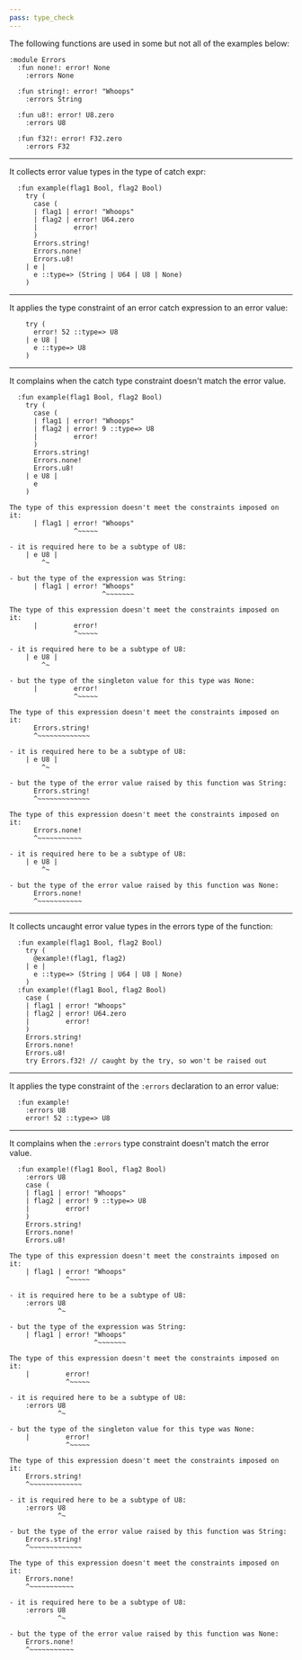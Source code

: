 ```yaml
---
pass: type_check
---
```


The following functions are used in some but not all of the examples below:
```savi
:module Errors
  :fun none!: error! None
    :errors None

  :fun string!: error! "Whoops"
    :errors String

  :fun u8!: error! U8.zero
    :errors U8

  :fun f32!: error! F32.zero
    :errors F32
```

---

It collects error value types in the type of catch expr:

```savi
  :fun example(flag1 Bool, flag2 Bool)
    try (
      case (
      | flag1 | error! "Whoops"
      | flag2 | error! U64.zero
      |         error!
      )
      Errors.string!
      Errors.none!
      Errors.u8!
    | e |
      e ::type=> (String | U64 | U8 | None)
    )
```

---

It applies the type constraint of an error catch expression to an error value:

```savi
    try (
      error! 52 ::type=> U8
    | e U8 |
      e ::type=> U8
    )
```

---

It complains when the catch type constraint doesn't match the error value.

```savi
  :fun example(flag1 Bool, flag2 Bool)
    try (
      case (
      | flag1 | error! "Whoops"
      | flag2 | error! 9 ::type=> U8
      |         error!
      )
      Errors.string!
      Errors.none!
      Errors.u8!
    | e U8 |
      e
    )
```
```error
The type of this expression doesn't meet the constraints imposed on it:
      | flag1 | error! "Whoops"
                ^~~~~~

- it is required here to be a subtype of U8:
    | e U8 |
        ^~

- but the type of the expression was String:
      | flag1 | error! "Whoops"
                       ^~~~~~~~
```
```error
The type of this expression doesn't meet the constraints imposed on it:
      |         error!
                ^~~~~~

- it is required here to be a subtype of U8:
    | e U8 |
        ^~

- but the type of the singleton value for this type was None:
      |         error!
                ^~~~~~
```
```error
The type of this expression doesn't meet the constraints imposed on it:
      Errors.string!
      ^~~~~~~~~~~~~~

- it is required here to be a subtype of U8:
    | e U8 |
        ^~

- but the type of the error value raised by this function was String:
      Errors.string!
      ^~~~~~~~~~~~~~
```
```error
The type of this expression doesn't meet the constraints imposed on it:
      Errors.none!
      ^~~~~~~~~~~~

- it is required here to be a subtype of U8:
    | e U8 |
        ^~

- but the type of the error value raised by this function was None:
      Errors.none!
      ^~~~~~~~~~~~
```

---

It collects uncaught error value types in the errors type of the function:

```savi
  :fun example(flag1 Bool, flag2 Bool)
    try (
      @example!(flag1, flag2)
    | e |
      e ::type=> (String | U64 | U8 | None)
    )
  :fun example!(flag1 Bool, flag2 Bool)
    case (
    | flag1 | error! "Whoops"
    | flag2 | error! U64.zero
    |         error!
    )
    Errors.string!
    Errors.none!
    Errors.u8!
    try Errors.f32! // caught by the try, so won't be raised out
```

---

It applies the type constraint of the `:errors` declaration to an error value:

```savi
  :fun example!
    :errors U8
    error! 52 ::type=> U8
```

---

It complains when the `:errors` type constraint doesn't match the error value.

```savi
  :fun example!(flag1 Bool, flag2 Bool)
    :errors U8
    case (
    | flag1 | error! "Whoops"
    | flag2 | error! 9 ::type=> U8
    |         error!
    )
    Errors.string!
    Errors.none!
    Errors.u8!
```
```error
The type of this expression doesn't meet the constraints imposed on it:
    | flag1 | error! "Whoops"
              ^~~~~~

- it is required here to be a subtype of U8:
    :errors U8
            ^~

- but the type of the expression was String:
    | flag1 | error! "Whoops"
                     ^~~~~~~~
```
```error
The type of this expression doesn't meet the constraints imposed on it:
    |         error!
              ^~~~~~

- it is required here to be a subtype of U8:
    :errors U8
            ^~

- but the type of the singleton value for this type was None:
    |         error!
              ^~~~~~
```
```error
The type of this expression doesn't meet the constraints imposed on it:
    Errors.string!
    ^~~~~~~~~~~~~~

- it is required here to be a subtype of U8:
    :errors U8
            ^~

- but the type of the error value raised by this function was String:
    Errors.string!
    ^~~~~~~~~~~~~~
```
```error
The type of this expression doesn't meet the constraints imposed on it:
    Errors.none!
    ^~~~~~~~~~~~

- it is required here to be a subtype of U8:
    :errors U8
            ^~

- but the type of the error value raised by this function was None:
    Errors.none!
    ^~~~~~~~~~~~
```
